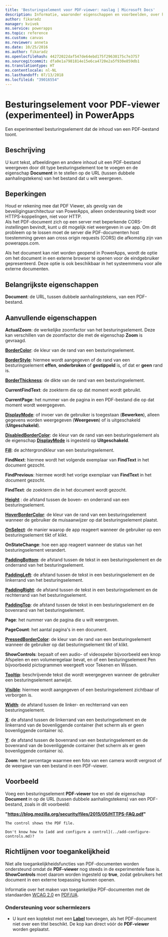 ```yaml
---
title: 'Besturingselement voor PDF-viewer: naslag | Microsoft Docs'
description: Informatie, waaronder eigenschappen en voorbeelden, over het besturingselement PDF-viewer
author: fikaradz
manager: kvivek
ms.service: powerapps
ms.topic: reference
ms.custom: canvas
ms.reviewer: anneta
ms.date: 10/25/2016
ms.author: fikaradz
ms.openlocfilehash: 44272022daf547de64ebd175f29630175c7e3757
ms.sourcegitcommit: dfa0e1a7981814e15e6ca4720e2a5f930e859db1
ms.translationtype: HT
ms.contentlocale: nl-NL
ms.lasthandoff: 07/13/2018
ms.locfileid: "39016554"
---
```

# <a name="pdf-viewer-control-experimental-in-powerapps"></a>Besturingselement voor PDF-viewer (experimenteel) in PowerApps
Een experimenteel besturingselement dat de inhoud van een PDF-bestand toont.

## <a name="description"></a>Beschrijving
U kunt tekst, afbeeldingen en andere inhoud uit een PDF-bestand weergeven door dit type besturingselement toe te voegen en de eigenschap **Document** in te stellen op de URL (tussen dubbele aanhalingstekens) van het bestand dat u wilt weergeven.

## <a name="limitations"></a>Beperkingen
Houd er rekening mee dat PDF Viewer, als gevolg van de beveiligingsarchitectuur van PowerApps, alleen ondersteuning biedt voor HTTPS-koppelingen, niet voor HTTP.  
Als het PDF-document zich op een server met beperkende CORS-instellingen bevindt, kunt u dit mogelijk niet weergeven in uw app.  Om dit probleem op te lossen moet de server die PDF-documenten host toestemming geven aan cross origin requests (CORS) die afkomstig zijn van powerapps.com.

Als het document kan niet worden geopend in PowerApps, wordt de optie om het document in een externe browser te openen voor de eindgebruiker gepresenteerd.  Deze optie is ook beschikbaar in het systeemmenu voor alle externe documenten.

## <a name="key-properties"></a>Belangrijkste eigenschappen
**Document**: de URL, tussen dubbele aanhalingstekens, van een PDF-bestand.

## <a name="additional-properties"></a>Aanvullende eigenschappen
**ActualZoom**: de werkelijke zoomfactor van het besturingselement. Deze kan verschillen van de zoomfactor die met de eigenschap **Zoom** is gevraagd.

**[BorderColor](properties-color-border.md)**: de kleur van de rand van een besturingselement.

**[BorderStyle](properties-color-border.md)**: hiermee wordt aangegeven of de rand van een besturingselement **effen**, **onderbroken** of **gestippeld** is, of dat er **geen** rand is.

**[BorderThickness](properties-color-border.md)**: de dikte van de rand van een besturingselement.

**CurrentFindText**: de zoekterm die op dat moment wordt gebruikt.

**CurrentPage**: het nummer van de pagina in een PDF-bestand die op dat moment wordt weergegeven.

**[DisplayMode](properties-core.md)**: of invoer van de gebruiker is toegestaan (**Bewerken**), alleen gegevens worden weergegeven (**Weergeven**) of is uitgeschakeld (**Uitgeschakeld**).

**[DisabledBorderColor](properties-color-border.md)**: de kleur van de rand van een besturingselement als de eigenschap **[DisplayMode](properties-core.md)** is ingesteld op **Uitgeschakeld**.

**[Fill](properties-color-border.md)**: de achtergrondkleur van een besturingselement.

**FindNext**: hiermee wordt het volgende exemplaar van **FindText** in het document gezocht.

**FindPrevious**: hiermee wordt het vorige exemplaar van **FindText** in het document gezocht.

**FindText**: de zoekterm die in het document wordt gezocht.

**[Height](properties-size-location.md)** : de afstand tussen de boven- en onderrand van een besturingselement.

**[HoverBorderColor](properties-color-border.md)**: de kleur van de rand van een besturingselement wanneer de gebruiker de muisaanwijzer op dat besturingselement plaatst.

**[OnSelect](properties-core.md)**: de manier waarop de app reageert wanneer de gebruiker op een besturingselement tikt of klikt.

**OnStateChange**: hoe een app reageert wanneer de status van het besturingselement verandert.

**[PaddingBottom](properties-size-location.md)**: de afstand tussen de tekst in een besturingselement en de onderrand van het besturingselement.

**[PaddingLeft](properties-size-location.md)**: de afstand tussen de tekst in een besturingselement en de linkerrand van het besturingselement.

**[PaddingRight](properties-size-location.md)**: de afstand tussen de tekst in een besturingselement en de rechterrand van het besturingselement.

**[PaddingTop](properties-size-location.md)**: de afstand tussen de tekst in een besturingselement en de bovenrand van het besturingselement.

**Page**: het nummer van de pagina die u wilt weergeven.

**PageCount**: het aantal pagina's in een document.

**[PressedBorderColor](properties-color-border.md)**: de kleur van de rand van een besturingselement wanneer de gebruiker op dat besturingselement tikt of klikt.

**ShowControls**: bepaalt of een audio- of videospeler bijvoorbeeld een knop Afspelen en een volumeregelaar bevat, en of een besturingselement Pen bijvoorbeeld pictogrammen weergeeft voor Tekenen en Wissen.

**[Tooltip](properties-core.md)**: beschrijvende tekst die wordt weergegeven wanneer de gebruiker een besturingselement aanwijst.

**[Visible](properties-core.md)**: hiermee wordt aangegeven of een besturingselement zichtbaar of verborgen is.

**[Width](properties-size-location.md)**: de afstand tussen de linker- en rechterrand van een besturingselement.

**[X](properties-size-location.md)**: de afstand tussen de linkerrand van een besturingselement en de linkerrand van de bovenliggende container (het scherm als er geen bovenliggende container is).

**[Y](properties-size-location.md)**: de afstand tussen de bovenrand van een besturingselement en de bovenrand van de bovenliggende container (het scherm als er geen bovenliggende container is).

**Zoom**: het percentage waarmee een foto van een camera wordt vergroot of de weergave van een bestand in een PDF-viewer.

## <a name="example"></a>Voorbeeld

Voeg een besturingselement **PDF-viewer** toe en stel de eigenschap **Document** in op de URL (tussen dubbele aanhalingstekens) van een PDF-bestand, zoals in dit voorbeeld:

  **"https://blog.mozilla.org/security/files/2015/05/HTTPS-FAQ.pdf"**

    The control shows the PDF file.

    Don't know how to [add and configure a control](../add-configure-controls.md)?

## <a name="accessibility-guidelines"></a>Richtlijnen voor toegankelijkheid

Niet alle toegankelijkheidsfuncties van PDF-documenten worden ondersteund omdat de **PDF-viewer** nog steeds in de experimentele fase is. **ShowControls** moet daarom worden ingesteld op **true**, zodat gebruikers het document in een externe toepassing kunnen openen.

Informatie over het maken van toegankelijke PDF-documenten met de standaarden [WCAG 2.0](https://www.w3.org/TR/WCAG-TECHS/pdf.html) en [PDF/UA](https://www.pdfa.org/pdfua-the-iso-standard-for-universal-accessibility/).

### <a name="screen-reader-support"></a>Ondersteuning voor schermlezers
* U kunt een koptekst met een  **[Label](control-text-box.md)** toevoegen, als het PDF-document niet over een titel beschikt. De kop kan direct vóór de **PDF-viewer** worden geplaatst.
